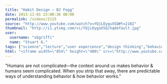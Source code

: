 ```yaml
---
title: "Habit Design — BJ Fogg"
date: 2013-11-01 23:00:36 00:00
permalink: /videos/2115
source: "http://www.youtube.com/watch?v=YQjLOyguXSQ#t=2102"
thumbnail: "http://i1.ytimg.com/vi/YQjLOyguXSQ/hqdefault.jpg"
user:
  username: "sbgriffi"
  name: "Stuart G."
tags: ["science","lecture","user experience","design thinking","behavior design"]
html: "<iframe width=\"854\" height=\"480\" src=\"http://www.youtube.com/embed/YQjLOyguXSQ?wmode=transparent&amp;feature=oembed&amp;start=2102\" frameborder=\"0\" allowfullscreen></iframe>"
---
```


"Humans are not complicated—the context around us makes behavior & humans seem complicated. When you strip that away, there are predictable ways of understanding behavior & how behavior works."